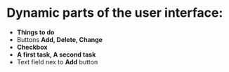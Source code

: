  # Dynamic parts of the user interface:

 * **Things to do**
 * Buttons **Add, Delete, Change**
 * **Checkbox**
 * **A first task, A second task**
 * Text field nex to **Add** button
   